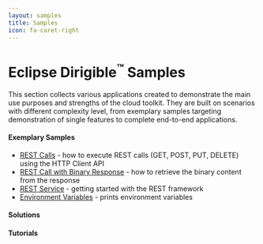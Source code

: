 ```yaml
---
layout: samples
title: Samples
icon: fa-caret-right
---
```


Eclipse Dirigible<sup>&trade;</sup> Samples
===

This section collects various applications created to demonstrate the main use purposes and strengths of the cloud toolkit.
They are built on scenarios with different complexity level, from exemplary samples targeting demonstration of single features to complete end-to-end applications.

#### Exemplary Samples

* [REST Calls](basic_rest_calls.html) - how to execute REST calls (GET, POST, PUT, DELETE) using the HTTP Client API
* [REST Call with Binary Response](basic_rest_binary.md) - how to retrieve the binary content from the response
* [REST Service](basic_rest_service.html) - getting started with the REST framework
* [Environment Variables](basic_print_env.html) - prints environment variables

#### Solutions





#### Tutorials

